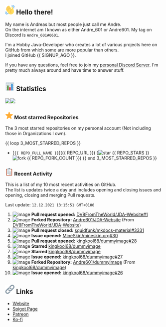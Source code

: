 <!-- Links -->
[purr]: https://purrbot.site
[discord]: https://discord.gg/6dazXp6
[website]: https://andre601.ch
[spigot]: https://www.spigotmc.org/resources/authors/56829/
[patreon]: https://patreon.com/andre_601
[ko-fi]: https://ko-fi.com/andre_601

<!-- SVGs -->
[star]: https://cdn.jsdelivr.net/gh/Readme-Workflows/Readme-Icons@main/icons/octicons/StarredRepository.svg
[fork]: https://cdn.jsdelivr.net/gh/Readme-Workflows/Readme-Icons@main/icons/octicons/ForkedRepository.svg

## <img alt="emoji" src="https://raw.githubusercontent.com/twitter/twemoji/master/assets/svg/1f44b.svg" height="30em"> Hello there!
My name is Andreas but most people just call me Andre.  
On the internet am I known as either Andre_601 or Andre601. My tag on Discord is `Andre_601#0601`.

I'm a Hobby Java-Developer who creates a lot of various projects here on GitHub from which some are more popular than others.  
I joined GitHub {{ SIGNUP_AGO }}.

If you have any questions, feel free to join my [personal Discord Server][discord]. I'm pretty much always around and have time to answer stuff.

## <img alt="emoji" src="https://raw.githubusercontent.com/twitter/twemoji/master/assets/svg/1f4ca.svg" height="30em"> Statistics
<img height="195px" src="https://github-readme-stats.vercel.app/api?username=Andre601&show_icons=true&hide_rank=true&title_color=3498db&bg_color=ffffff00&text_color=718096&disable_animations=true"><img height="195px" src="https://github-readme-stats.vercel.app/api/top-langs?username=Andre601&layout=compact&title_color=3498db&bg_color=ffffff00&text_color=718096">

### <img alt="emoji" src="https://raw.githubusercontent.com/twitter/twemoji/master/assets/svg/2b50.svg" height="25em"> Most starred Repositories
The 3 most starred repositories on my personal account (Not including those in Organizations I own).

{{ loop 3_MOST_STARRED_REPOS }}
- [`{{ REPO_FULL_NAME }}`]({{ REPO_URL }}) (![star] {{ REPO_STARS }} ![fork] {{ REPO_FORK_COUNT }})
{{ end 3_MOST_STARRED_REPOS }}

### <img alt="emoji" src="https://raw.githubusercontent.com/twitter/twemoji/master/assets/svg/1f4cb.svg" height="25em"> Recent Activity
This is a list of my 10 most recent activities on GitHub.  
The list is updates twice a day and includes opening and closing issues and opening, closing and merging Pull requests.

<!--RECENT_ACTIVITY:last_update-->
Last update: `12.12.2021 13:15:51 GMT+0100`
<!--RECENT_ACTIVITY:last_update_end-->
<!--RECENT_ACTIVITY:start-->
1. ![image](https://cdn.jsdelivr.net/gh/Readme-Workflows/Readme-Icons@main/icons/octicons/PullRequestOpened.svg) **Pull request opened:** [DV8FromTheWorld/JDA-Website#1](https://github.com/DV8FromTheWorld/JDA-Website/pull/1)
2. ![image](https://cdn.jsdelivr.net/gh/Readme-Workflows/Readme-Icons@main/icons/octicons/ForkedRepository.svg) **Forked Repository:** [Andre601/JDA-Website](https://github.com/Andre601/JDA-Website) (From [DV8FromTheWorld/JDA-Website](https://github.com/DV8FromTheWorld/JDA-Website))
3. ![image](https://cdn.jsdelivr.net/gh/Readme-Workflows/Readme-Icons@main/icons/octicons/PullRequestClosed.svg) **Pull request closed:** [squidfunk/mkdocs-material#3331](https://github.com/squidfunk/mkdocs-material/pull/3331)
4. ![image](https://cdn.jsdelivr.net/gh/Readme-Workflows/Readme-Icons@main/icons/octicons/IssueOpened.svg) **Issue opened:** [MineSkin/mineskin.org#30](https://github.com/MineSkin/mineskin.org/issues/30)
5. ![image](https://cdn.jsdelivr.net/gh/Readme-Workflows/Readme-Icons@main/icons/octicons/PullRequestOpened.svg) **Pull request opened:** [kingkool68/dummyimage#28](https://github.com/kingkool68/dummyimage/pull/28)
6. ![image](https://cdn.jsdelivr.net/gh/Readme-Workflows/Readme-Icons@main/icons/octicons/StarredRepository.svg) **Starred** [kingkool68/dummyimage](https://github.com/kingkool68/dummyimage)
7. ![image](https://cdn.jsdelivr.net/gh/Readme-Workflows/Readme-Icons@main/icons/octicons/StarredRepository.svg) **Starred** [kingkool68/dummyimage](https://github.com/kingkool68/dummyimage)
8. ![image](https://cdn.jsdelivr.net/gh/Readme-Workflows/Readme-Icons@main/icons/octicons/IssueOpened.svg) **Issue opened:** [kingkool68/dummyimage#27](https://github.com/kingkool68/dummyimage/issues/27)
9. ![image](https://cdn.jsdelivr.net/gh/Readme-Workflows/Readme-Icons@main/icons/octicons/ForkedRepository.svg) **Forked Repository:** [Andre601/dummyimage](https://github.com/Andre601/dummyimage) (From [kingkool68/dummyimage](https://github.com/kingkool68/dummyimage))
10. ![image](https://cdn.jsdelivr.net/gh/Readme-Workflows/Readme-Icons@main/icons/octicons/IssueOpened.svg) **Issue opened:** [kingkool68/dummyimage#26](https://github.com/kingkool68/dummyimage/issues/26)
<!--RECENT_ACTIVITY:end-->

## <img alt="emoji" src="https://raw.githubusercontent.com/twitter/twemoji/master/assets/svg/1f517.svg" height="30em"> Links
- [Website]
- [Spigot Page][spigot]
- [Patreon]
- [Ko-fi]
